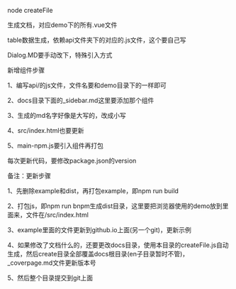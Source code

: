 node createFile

生成文档，对应demo下的所有.vue文件

table数据生成，依赖api文件夹下的对应的.js文件，这个要自己写

Dialog.MD要手动改下，特殊引入方式

新增组件步骤

1、编写api/的js文件，文件名要和demo目录下的一样即可

2、docs目录下面的_sidebar.md这里要添加那个组件

3、生成的md名字好像是大写的，改成小写

4、src/index.html也要更新

5、main-npm.js要引入组件再打包






每次更新代码，要修改package.json的version


备注：更新步骤

1、先删除example和dist，再打包example，即npm run build

2、打包js，即npm run bnpm生成dist目录，这里要把浏览器使用的demo放到里面来，文件在/src/index.html

3、example里面的文件更新到github.io上面(另一个git)，更新示例

4、如果修改了文档什么的，还要更改docs目录，使用本目录的createFile.js自动生成，然后create目录全部覆盖docs根目录(en子目录暂时不管)，_coverpage.md文件更新版本号

5、然后整个目录提交到git上面
